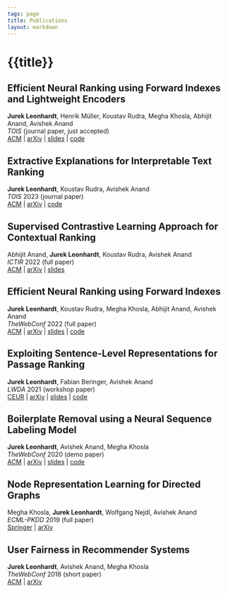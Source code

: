 ```yaml
---
tags: page
title: Publications
layout: markdown
---
```


# {{title}}

## Efficient Neural Ranking using Forward Indexes and Lightweight Encoders

**Jurek Leonhardt**, Henrik Müller, Koustav Rudra, Megha Khosla, Abhijit Anand, Avishek Anand\
_TOIS_ (journal paper, just accepted)\
[ACM](https://dl.acm.org/doi/10.1145/3631939) | [arXiv](https://arxiv.org/abs/2311.01263) | [slides](https://mrjleo.github.io/slides/tois24_fast-forward-indexes) | [code](https://github.com/mrjleo/fast-forward-indexes)

## Extractive Explanations for Interpretable Text Ranking

**Jurek Leonhardt**, Koustav Rudra, Avishek Anand\
_TOIS_ 2023 (journal paper)\
[ACM](https://dl.acm.org/doi/10.1145/3576924) | [arXiv](https://arxiv.org/abs/2106.12460) | [code](https://github.com/mrjleo/ranking-models)

## Supervised Contrastive Learning Approach for Contextual Ranking

Abhijit Anand, **Jurek Leonhardt**, Koustav Rudra, Avishek Anand\
_ICTIR_ 2022 (full paper)\
[ACM](https://dl.acm.org/doi/10.1145/3539813.3545139) | [arXiv](https://arxiv.org/abs/2207.03153) | [slides](https://docs.google.com/presentation/d/1pFuxm3X4yARMQmlVeBOrFS4aj15gCAhH73EzPS4GdE4)

## Efficient Neural Ranking using Forward Indexes

**Jurek Leonhardt**, Koustav Rudra, Megha Khosla, Abhijit Anand, Avishek Anand\
_TheWebConf_ 2022 (full paper)\
[ACM](https://dl.acm.org/doi/abs/10.1145/3485447.3511955) | [arXiv](https://arxiv.org/abs/2110.06051) | [slides](https://mrjleo.github.io/slides/www22_fast-forward-indexes) | [code](https://github.com/mrjleo/fast-forward-indexes)

## Exploiting Sentence-Level Representations for Passage Ranking

**Jurek Leonhardt**, Fabian Beringer, Avishek Anand\
_LWDA_ 2021 (workshop paper)\
[CEUR](http://ceur-ws.org/Vol-2993/) | [arXiv](https://arxiv.org/abs/2106.07316) | [slides](https://docs.google.com/presentation/d/1xTUsgWLWNFkcCjDdUVjnESvacQ46hVOTTXnA0XhIAs0) | [code](https://github.com/mrjleo/ranking-models)

## Boilerplate Removal using a Neural Sequence Labeling Model

**Jurek Leonhardt**, Avishek Anand, Megha Khosla\
_TheWebConf_ 2020 (demo paper)\
[ACM](https://dl.acm.org/doi/10.1145/3366424.3383547) | [arXiv](https://arxiv.org/abs/2004.14294) | [slides](https://docs.google.com/presentation/d/1gZkOcxCGXtcGRi2B07brmMs7XIpflX2jXoUfHhMudq0) | [code](https://github.com/mrjleo/boilernet)

## Node Representation Learning for Directed Graphs

Megha Khosla, **Jurek Leonhardt**, Wolfgang Nejdl, Avishek Anand\
_ECML-PKDD_ 2019 (full paper)\
[Springer](https://link.springer.com/chapter/10.1007/978-3-030-46150-8_24) | [arXiv](https://arxiv.org/abs/1810.09176)

## User Fairness in Recommender Systems

**Jurek Leonhardt**, Avishek Anand, Megha Khosla\
_TheWebConf_ 2018 (short paper)\
[ACM](https://dl.acm.org/doi/10.1145/3184558.3186949) | [arXiv](https://arxiv.org/abs/1807.06349)
